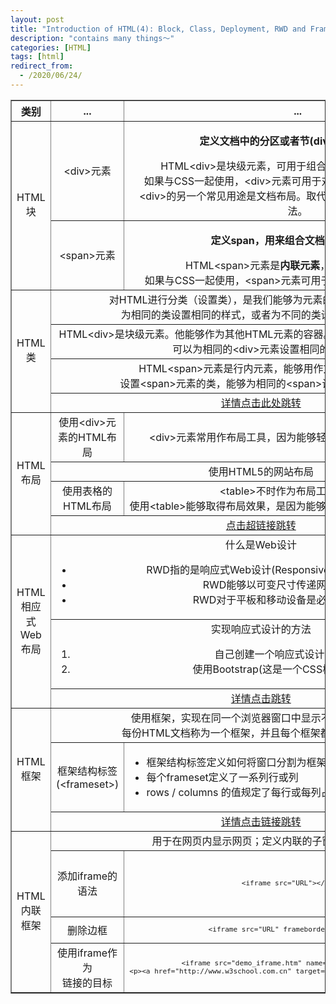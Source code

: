 ```yaml
---
layout: post
title: "Introduction of HTML(4): Block, Class, Deployment, RWD and Frame"
description: "contains many things～"
categories: [HTML]
tags: [html]
redirect_from:
  - /2020/06/24/
---
```


<table style="text-align: center;" border="1">
<tr>
    <th>类别</th>
    <th>...</th>
    <th>...</th>
</tr>
<tr>
    <td rowspan="2">HTML<br />块</td>
    <td>&lt;div>元素</td>
    <td>
        <p><b>定义文档中的分区或者节(division/section)</b></p>
        HTML&lt;div>是块级元素，可用于组合其他HTML元素的容器。<br />
        如果与CSS一起使用，&lt;div>元素可用于对大的内容块设置样式属性。<br />
        &lt;div>的另一个常见用途是文档布局。取代了使用表格定义布局的老式方法。
    </td>
</tr>
<tr>
    <td>&lt;span>元素</td>
    <td>
        <p><b>定义span，用来组合文档中的行内元素</b></p>
        HTML&lt;span>元素是<b>内联元素</b>，用于文本的容器。<br>
        如果与CSS一起使用，&lt;span>元素可用于为部分文本设置样式属性。
    </td>
</tr>
<tr>
    <td rowspan="4">HTML<br />类</td>
    <td colspan="2">
        对HTML进行分类（设置类），是我们能够为元素的类定义CSS样式。<br>
        为相同的类设置相同的样式，或者为不同的类设置不同的样式。
    </td>
</tr>
<tr>
    <td colspan="2">
        HTML&lt;div>是块级元素。他能够作为其他HTML元素的容器。
        设置&lt;div>元素的类，是我们可以为相同的&lt;div>元素设置相同的类。
    </td>
</tr>
<tr>
    <td colspan="2">
        HTML&lt;span>元素是行内元素，能够用作文本的容器。<br>
        设置&lt;span>元素的类，能够为相同的&lt;span>设置相同的样式。
    </td>
</tr>
<tr>
    <td colspan="2"><a href="https://www.w3school.com.cn/html/html_classes.asp" target="_blank">详情点击此处跳转</a>
    </td>
</tr>
<tr>
    <td rowspan="4">HTML <br>布局</td>
    <td>使用&lt;div>元素的HTML布局</td>
    <td>&lt;div>元素常用作布局工具，因为能够轻松地通过CSS对其进行定位</td>
</tr>
<tr>
    <td colspan="2">使用HTML5的网站布局</td>
</tr>
<tr>
    <td>使用表格的HTML布局</td>
    <td>
        &lt;table>不时作为布局工具而设计的 <br>
        使用&lt;table>能够取得布局效果，是因为能够通过CSS设置表格元素的样式。
    </td>
</tr>
<tr>
    <td colspan="2"><a href="https://www.w3school.com.cn/html/html_layout.asp" target="_blank">点击超链接跳转</a></td>
</tr>
<tr>
    <td rowspan="3">HTML <br>相应式Web布局</td>
    <td colspan="2">
        什么是Web设计<br />
        <ul>
            <li>RWD指的是响应式Web设计(Responsive Web Design)</li>
            <li>RWD能够以可变尺寸传递网页</li>
            <li>RWD对于平板和移动设备是必须的</li>
        </ul>
    </td>
</tr>
<tr>
    <td colspan="2">
        实现响应式设计的方法
        <ol>
            <li>自己创建一个响应式设计</li>
            <li>使用Bootstrap(这是一个CSS框架)</li>
        </ol>
    </td>
</tr>
<tr>
    <td colspan="2">
        <a href="https://www.w3school.com.cn/html/html_responsive.asp" target="_blank">详情点击跳转</a>
    </td>
</tr>
<tr>
    <td rowspan="3">HTML<br>框架</td>
    <td colspan="2">
        使用框架，实现在同一个浏览器窗口中显示不止一个页面。<br>
        每份HTML文档称为一个框架，并且每个框架都独立于其他框架
    </td>
</tr>
<tr>
    <td>框架结构标签(&lt;frameset>)</td>
    <td style="text-align: left;">
        <ul>
            <li>框架结构标签定义如何将窗口分割为框架</li>
            <li>每个frameset定义了一系列行或列</li>
            <li>rows / columns 的值规定了每行或每列占据屏幕的面积</li>
        </ul>
    </td>
</tr>
<tr>
    <td colspan="2"><a href="https://www.w3school.com.cn/html/html_frames.asp" target="_blank">详情点击链接跳转</a></td>
</tr>
<tr>
    <td rowspan="4">HTML <br>内联框架</td>
    <td colspan="2">用于在网页内显示网页；定义内联的子窗口(框架)</td>
</tr>
<tr>
    <td>添加iframe的语法</td>
    <td>
        <code>
            <pre>&lt;iframe src="URL">&lt;/iframe></pre>
        </code>
    </td>
</tr>
<tr>
    <td>删除边框</td>
    <td>
        <code><pre>&lt;iframe src="URL" frameborder="0">&lt;/iframe></pre></code>
    </td>
</tr>
<tr>
    <td>使用iframe作为 <br>链接的目标</td>
    <td>
        <code><pre>&lt;iframe src="demo_iframe.htm" name="iframe_a">&lt;/iframe> <br>&lt;p>&lt;a href="http://www.w3school.com.cn" target="iframe_a">W3School.com.cn&lt;/a>&lt;/p></pre></code>
    </td>
</tr>
